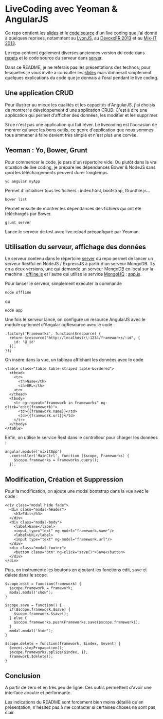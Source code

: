 # LiveCoding avec Yeoman & AngularJS

Ce repo contient les [slides](tree/master/slides) et le [code source](tree/master/client) d'un live coding que j'ai donné à quelques reprises, notamment au [LyonJS](http://lyonjs.org), au [DevoxxFR 2013](http://www.devoxx.com/pages/viewpage.action?pageId=6817513) et au [Mix-IT 2013](http://www.mix-it.fr/session/149/live-coding-avec-yeoman-angularjs).

Le repo contient également diverses anciennes version du code dans [repets](tree/master/repets) et le code source du serveur dans [server](tree/master/server).

Dans ce README, je ne referais pas les présentations des technos, pour lesquelles je vous invite à consulter les [slides](http://swiip.github.com/yeoman-angular/slides) mais donnerait simplement quelques explications du code que je donnais à l'oral pendant le live coding.

## Une application CRUD

Pour illustrer au mieux les qualités et les capacités d'AngularJS, j'ai choisis de montrer le développement d'une application CRUD. C'est à dire une application qui permet d'afficher des données, les modifier et les supprimer.

Si ce n'est pas une application qui fait rêver. Le livecoding est l'occasion de montrer qu'avec les bons outils, ce genre d'application que nous sommes tous ammener à faire devient très simple et n'est plus une corvée.

## Yeoman : Yo, Bower, Grunt

Pour commencer le code, je pars d'un répertoire vide. Ou plutôt dans la vrai situation de live coding, je prépare les dépendances Bower & NodeJS sans quoi les téléchargements peuvent durer longtemps.

    yo angular myApp

Permet d'initiailiser tous les ficihers : index.html, bootstrap, Gruntfile.js...

    bower list

Permet ensuite de montrer les dépendances des fichiers qui ont été téléchargés par Bower.

    grunt server

Lance le serveur de test avec live reload préconfiguré par Yeoman.

## Utilisation du serveur, affichage des données

Le serveur contenu dans le répertoire [server](tree/master/server) du repo permet de lancer un serveur Restful en NodeJS / ExpressJS à partir d'un serveur MongoDB. Il y en a deux versions, une qui demande un serveur MongoDB en local sur la machine : [offline.js](tree/master/offline.js) et l'autre qui utilise le service [MongoHQ](http://mongohq.com) : [app.js](tree/master/app.js).

Pour lancer le serveur, simplement executer la commande

    node offline

ou

    node app

Une fois le serveur lancé, on configure un resource AngularJS avec le module optionnel d'Angular ngResource avec le code :

    .factory('Frameworks', function($resource) {
      return $resource('http://localhost\\:1234/frameworks/:id', {
        id: '@_id'
      });
    });

On insère dans la vue, un tableau affichant les données avec le code

    <table class="table table-striped table-bordered">
      <thead>
        <tr>
          <th>Name</th>
          <th>URL</th>
        <tr>
      </thead>
      <tbody>
        <tr ng-repeat="framework in frameworks" ng-click="edit(framework)">
          <td>{{framework.name}}</td>
          <td>{{framework.url}}</td>
        </tr>
      </tbody>
    </table>

Enfin, on utilise le service Rest dans le controlleur pour charger les données :

    angular.module('mixitApp')
      .controller('MainCtrl', function ($scope, Frameworks) {
        $scope.frameworks = Frameworks.query();
      });

## Modification, Création et Suppression

Pour la modification, on ajoute une modal bootstrap dans la vue avec le code :

    <div class="modal hide fade">
      <div class="modal-header">
        <h3>Edit</h3>
      </div>
      <div class="modal-body">
        <label>Name</label>
        <input type="text" ng-model="framework.name"/>
        <label>URL</label>
        <input type="text" ng-model="framework.url"/>
      </div>
      <div class="modal-footer">
        <button class="btn" ng-click="save()">Save</button>
      </div>
    </div>

Puis, on instrumente les boutons en ajoutant les fonctions edit, save et delete dans le scope.

    $scope.edit = function(framework) {
      $scope.framework = framework;
      modal.modal('show');
    }

    $scope.save = function() {
      if($scope.framework.$save) {
        $scope.framework.$save();
      } else {
        $scope.frameworks.push(Frameworks.save($scope.framework));
      }
      modal.modal('hide');
    }

    $scope.delete = function(framework, $index, $event) {
      $event.stopPropagation();
      $scope.frameworks.splice($index, 1);
      framework.$delete();
    }

## Conclusion

A partir de zero et en très peu de ligne. Ces outils permettent d'avoir une interface aboutie et performante.

Les indications du README sont forcement bien moins détaillé qu'en présentation, n'hésitez pas à me contacter si certaines choses ne sont pas clair.